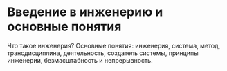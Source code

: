 # Введение в инженерию и основные понятия

Что такое инженерия?
Основные понятия: инженерия, система, метод, трансдисциплина, деятельность, создатель системы, принципы инженерии, безмасштабность и непрерывность.
